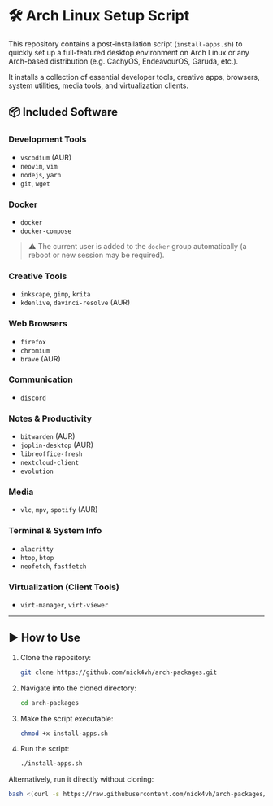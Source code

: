 # 🛠️ Arch Linux Setup Script

This repository contains a post-installation script (`install-apps.sh`) to quickly set up a full-featured desktop environment on Arch Linux or any Arch-based distribution (e.g. CachyOS, EndeavourOS, Garuda, etc.).

It installs a collection of essential developer tools, creative apps, browsers, system utilities, media tools, and virtualization clients.

## 📦 Included Software

### Development Tools
- `vscodium` (AUR)
- `neovim`, `vim`
- `nodejs`, `yarn`
- `git`, `wget`

### Docker
- `docker`
- `docker-compose`
> ⚠️ The current user is added to the `docker` group automatically (a reboot or new session may be required).

### Creative Tools
- `inkscape`, `gimp`, `krita`
- `kdenlive`, `davinci-resolve` (AUR)

### Web Browsers
- `firefox`
- `chromium`
- `brave` (AUR)

### Communication
- `discord`

### Notes & Productivity
- `bitwarden` (AUR)
- `joplin-desktop` (AUR)
- `libreoffice-fresh`
- `nextcloud-client`
- `evolution`

### Media
- `vlc`, `mpv`, `spotify` (AUR)

### Terminal & System Info
- `alacritty`
- `htop`, `btop`
- `neofetch`, `fastfetch`

### Virtualization (Client Tools)
- `virt-manager`, `virt-viewer`

---

## ▶️ How to Use

1. Clone the repository:
   ```bash
   git clone https://github.com/nick4vh/arch-packages.git

2. Navigate into the cloned directory:
   ```bash
   cd arch-packages

3. Make the script executable:
   ```bash
   chmod +x install-apps.sh

4. Run the script:
    ```bash
    ./install-apps.sh

Alternatively, run it directly without cloning:
```bash
bash <(curl -s https://raw.githubusercontent.com/nick4vh/arch-packages/main/install-apps.sh)

